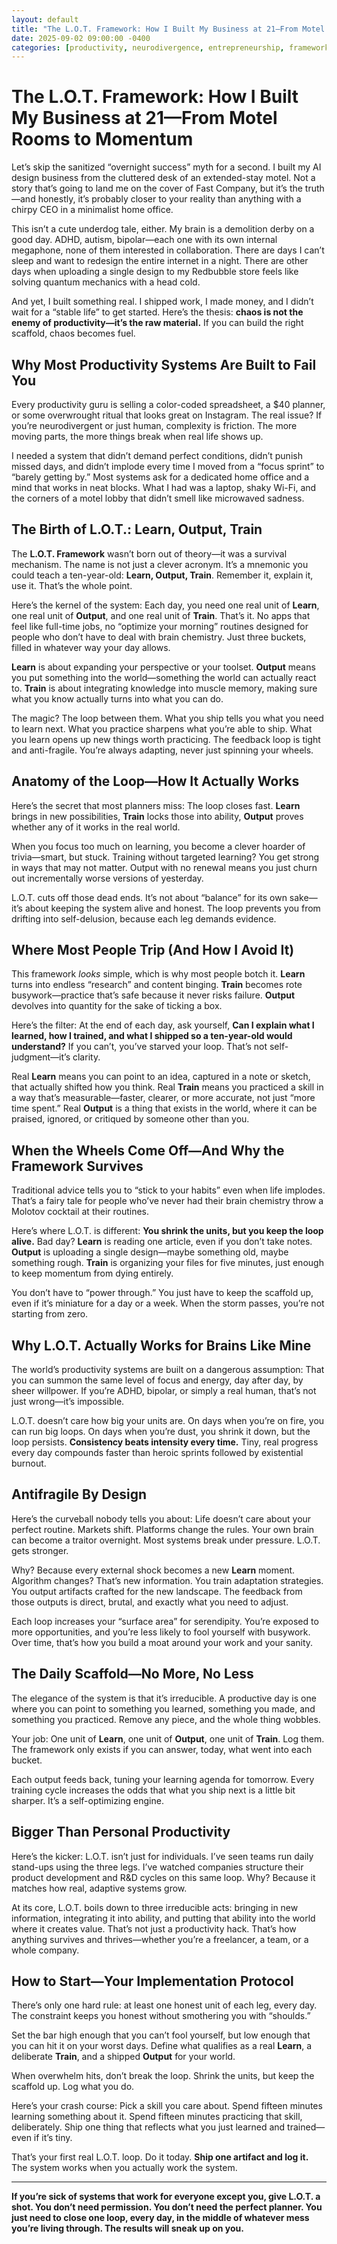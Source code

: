 ```yaml
---
layout: default
title: "The L.O.T. Framework: How I Built My Business at 21—From Motel Rooms to Momentum"
date: 2025-09-02 09:00:00 -0400
categories: [productivity, neurodivergence, entrepreneurship, frameworks, self-improvement]
---
```


# The L.O.T. Framework: How I Built My Business at 21—From Motel Rooms to Momentum

Let’s skip the sanitized “overnight success” myth for a second. I built my AI design business from the cluttered desk of an extended-stay motel. Not a story that’s going to land me on the cover of Fast Company, but it’s the truth—and honestly, it’s probably closer to your reality than anything with a chirpy CEO in a minimalist home office. 

This isn’t a cute underdog tale, either. My brain is a demolition derby on a good day. ADHD, autism, bipolar—each one with its own internal megaphone, none of them interested in collaboration. There are days I can’t sleep and want to redesign the entire internet in a night. There are other days when uploading a single design to my Redbubble store feels like solving quantum mechanics with a head cold.

And yet, I built something real. I shipped work, I made money, and I didn’t wait for a “stable life” to get started. Here’s the thesis: **chaos is not the enemy of productivity—it’s the raw material.** If you can build the right scaffold, chaos becomes fuel.

## Why Most Productivity Systems Are Built to Fail You

Every productivity guru is selling a color-coded spreadsheet, a $40 planner, or some overwrought ritual that looks great on Instagram. The real issue? If you’re neurodivergent or just human, complexity is friction. The more moving parts, the more things break when real life shows up.

I needed a system that didn’t demand perfect conditions, didn’t punish missed days, and didn’t implode every time I moved from a “focus sprint” to “barely getting by.” Most systems ask for a dedicated home office and a mind that works in neat blocks. What I had was a laptop, shaky Wi-Fi, and the corners of a motel lobby that didn’t smell like microwaved sadness.

## The Birth of L.O.T.: Learn, Output, Train

The **L.O.T. Framework** wasn’t born out of theory—it was a survival mechanism. The name is not just a clever acronym. It’s a mnemonic you could teach a ten-year-old: **Learn, Output, Train**. Remember it, explain it, use it. That’s the whole point.

Here’s the kernel of the system: Each day, you need one real unit of **Learn**, one real unit of **Output**, and one real unit of **Train**. That’s it. No apps that feel like full-time jobs, no “optimize your morning” routines designed for people who don’t have to deal with brain chemistry. Just three buckets, filled in whatever way your day allows.

**Learn** is about expanding your perspective or your toolset. **Output** means you put something into the world—something the world can actually react to. **Train** is about integrating knowledge into muscle memory, making sure what you know actually turns into what you can do.

The magic? The loop between them. What you ship tells you what you need to learn next. What you practice sharpens what you’re able to ship. What you learn opens up new things worth practicing. The feedback loop is tight and anti-fragile. You’re always adapting, never just spinning your wheels.

## Anatomy of the Loop—How It Actually Works

Here’s the secret that most planners miss: The loop closes fast. **Learn** brings in new possibilities, **Train** locks those into ability, **Output** proves whether any of it works in the real world.

When you focus too much on learning, you become a clever hoarder of trivia—smart, but stuck. Training without targeted learning? You get strong in ways that may not matter. Output with no renewal means you just churn out incrementally worse versions of yesterday.

L.O.T. cuts off those dead ends. It’s not about “balance” for its own sake—it’s about keeping the system alive and honest. The loop prevents you from drifting into self-delusion, because each leg demands evidence. 

## Where Most People Trip (And How I Avoid It)

This framework *looks* simple, which is why most people botch it. **Learn** turns into endless “research” and content binging. **Train** becomes rote busywork—practice that’s safe because it never risks failure. **Output** devolves into quantity for the sake of ticking a box.

Here’s the filter: At the end of each day, ask yourself, **Can I explain what I learned, how I trained, and what I shipped so a ten-year-old would understand?** If you can’t, you’ve starved your loop. That’s not self-judgment—it’s clarity.

Real **Learn** means you can point to an idea, captured in a note or sketch, that actually shifted how you think. Real **Train** means you practiced a skill in a way that’s measurable—faster, clearer, or more accurate, not just “more time spent.” Real **Output** is a thing that exists in the world, where it can be praised, ignored, or critiqued by someone other than you.

## When the Wheels Come Off—And Why the Framework Survives

Traditional advice tells you to “stick to your habits” even when life implodes. That’s a fairy tale for people who’ve never had their brain chemistry throw a Molotov cocktail at their routines.

Here’s where L.O.T. is different: **You shrink the units, but you keep the loop alive.** Bad day? **Learn** is reading one article, even if you don’t take notes. **Output** is uploading a single design—maybe something old, maybe something rough. **Train** is organizing your files for five minutes, just enough to keep momentum from dying entirely.

You don’t have to “power through.” You just have to keep the scaffold up, even if it’s miniature for a day or a week. When the storm passes, you’re not starting from zero.

## Why L.O.T. Actually Works for Brains Like Mine

The world’s productivity systems are built on a dangerous assumption: That you can summon the same level of focus and energy, day after day, by sheer willpower. If you’re ADHD, bipolar, or simply a real human, that’s not just wrong—it’s impossible.

L.O.T. doesn’t care how big your units are. On days when you’re on fire, you can run big loops. On days when you’re dust, you shrink it down, but the loop persists. **Consistency beats intensity every time.** Tiny, real progress every day compounds faster than heroic sprints followed by existential burnout.

## Antifragile By Design

Here’s the curveball nobody tells you about: Life doesn’t care about your perfect routine. Markets shift. Platforms change the rules. Your own brain can become a traitor overnight. Most systems break under pressure. L.O.T. gets stronger.

Why? Because every external shock becomes a new **Learn** moment. Algorithm changes? That’s new information. You train adaptation strategies. You output artifacts crafted for the new landscape. The feedback from those outputs is direct, brutal, and exactly what you need to adjust.

Each loop increases your “surface area” for serendipity. You’re exposed to more opportunities, and you’re less likely to fool yourself with busywork. Over time, that’s how you build a moat around your work and your sanity.

## The Daily Scaffold—No More, No Less

The elegance of the system is that it’s irreducible. A productive day is one where you can point to something you learned, something you made, and something you practiced. Remove any piece, and the whole thing wobbles.

Your job: One unit of **Learn**, one unit of **Output**, one unit of **Train**. Log them. The framework only exists if you can answer, today, what went into each bucket.

Each output feeds back, tuning your learning agenda for tomorrow. Every training cycle increases the odds that what you ship next is a little bit sharper. It’s a self-optimizing engine.

## Bigger Than Personal Productivity

Here’s the kicker: L.O.T. isn’t just for individuals. I’ve seen teams run daily stand-ups using the three legs. I’ve watched companies structure their product development and R&D cycles on this same loop. Why? Because it matches how real, adaptive systems grow.

At its core, L.O.T. boils down to three irreducible acts: bringing in new information, integrating it into ability, and putting that ability into the world where it creates value. That’s not just a productivity hack. That’s how anything survives and thrives—whether you’re a freelancer, a team, or a whole company.

## How to Start—Your Implementation Protocol

There’s only one hard rule: at least one honest unit of each leg, every day. The constraint keeps you honest without smothering you with “shoulds.”

Set the bar high enough that you can’t fool yourself, but low enough that you can hit it on your worst days. Define what qualifies as a real **Learn**, a deliberate **Train**, and a shipped **Output** for your world.

When overwhelm hits, don’t break the loop. Shrink the units, but keep the scaffold up. Log what you do. 

Here’s your crash course: Pick a skill you care about. Spend fifteen minutes learning something about it. Spend fifteen minutes practicing that skill, deliberately. Ship one thing that reflects what you just learned and trained—even if it’s tiny.

That’s your first real L.O.T. loop. Do it today. **Ship one artifact and log it.** The system works when you actually work the system.

---

**If you’re sick of systems that work for everyone except you, give L.O.T. a shot. You don’t need permission. You don’t need the perfect planner. You just need to close one loop, every day, in the middle of whatever mess you’re living through. The results will sneak up on you.**
